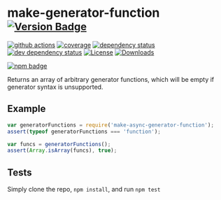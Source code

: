 # make-generator-function <sup>[![Version Badge][npm-version-svg]][package-url]</sup>

[![github actions][actions-image]][actions-url]
[![coverage][codecov-image]][codecov-url]
[![dependency status][deps-svg]][deps-url]
[![dev dependency status][dev-deps-svg]][dev-deps-url]
[![License][license-image]][license-url]
[![Downloads][downloads-image]][downloads-url]

[![npm badge][npm-badge-png]][package-url]

Returns an array of arbitrary generator functions, which will be empty if generator syntax is unsupported.

## Example
```js
var generatorFunctions = require('make-async-generator-function');
assert(typeof generatorFunctions === 'function');

var funcs = generatorFunctions();
assert(Array.isArray(funcs), true);
```

## Tests
Simply clone the repo, `npm install`, and run `npm test`

[package-url]: https://npmjs.org/package/make-generator-function
[npm-version-svg]: https://versionbadg.es/ljharb/make-generator-function.svg
[deps-svg]: https://david-dm.org/ljharb/make-generator-function.svg
[deps-url]: https://david-dm.org/ljharb/make-generator-function
[dev-deps-svg]: https://david-dm.org/ljharb/make-generator-function/dev-status.svg
[dev-deps-url]: https://david-dm.org/ljharb/make-generator-function#info=devDependencies
[npm-badge-png]: https://nodei.co/npm/make-generator-function.png?downloads=true&stars=true
[license-image]: https://img.shields.io/npm/l/make-generator-function.svg
[license-url]: LICENSE
[downloads-image]: https://img.shields.io/npm/dm/make-generator-function.svg
[downloads-url]: https://npm-stat.com/charts.html?package=make-generator-function
[codecov-image]: https://codecov.io/gh/ljharb/make-generator-function/branch/main/graphs/badge.svg
[codecov-url]: https://app.codecov.io/gh/ljharb/make-generator-function/
[actions-image]: https://img.shields.io/endpoint?url=https://github-actions-badge-u3jn4tfpocch.runkit.sh/ljharb/make-generator-function
[actions-url]: https://github.com/ljharb/make-generator-function/actions
